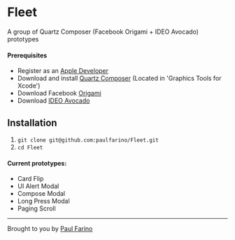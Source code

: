 # Fleet

A group of Quartz Composer (Facebook Origami + IDEO Avocado) prototypes

#### Prerequisites 
- Register as an [Apple Developer](https://developer.apple.com/register/)
- Download and install [Quartz Composer](https://idmsa.apple.com/IDMSWebAuth/login?&appIdKey=891bd3417a7776362562d2197f89480a8547b108fd934911bcbea0110d07f757&path=%2F%2Fdownloads%2Fdownload.action%3Fpath%3DDeveloper_Tools%252Fgraphics_tools_for_xcode__xcode_6.1%252Fgraphicstools_for_xcode_6.1.dmg) (Located in 'Graphics Tools for Xcode')
- Download Facebook [Origami](https://origami.facebook.com/download/Origami-2.0.2.zip)
- Download [IDEO Avocado](https://github.com/ideo/avocado)

## Installation
1. `git clone git@github.com:paulfarino/Fleet.git`
2. `cd Fleet`

#### Current prototypes: 
- Card Flip
- UI Alert Modal
- Compose Modal
- Long Press Modal
- Paging Scroll

-------------
Brought to you by [Paul Farino](https://github.com/paulfarino)
